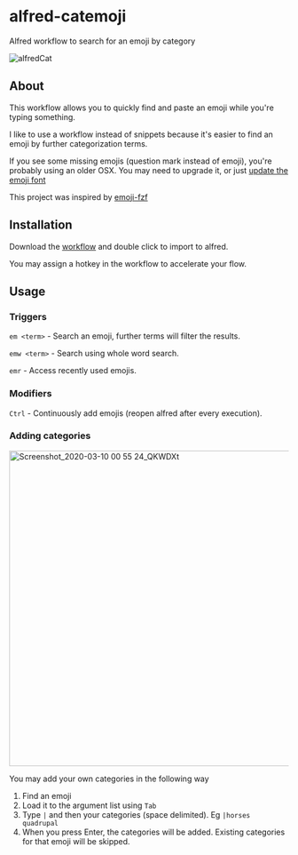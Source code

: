 # alfred-catemoji
Alfred workflow to search for an emoji by category

![alfredCat](https://user-images.githubusercontent.com/47395660/76165274-5048f480-615e-11ea-9e83-d133f4e96e72.gif)

## About
This workflow allows you to quickly find and paste an emoji while you're typing something.

I like to use a workflow instead of snippets because it's easier to find an emoji by further categorization terms.

If you see some missing emojis (question mark instead of emoji), you're probably using an older OSX. You may need to upgrade it, or just [update the emoji font](https://github.com/joypixels/emojione/tree/master/extras/fonts)

This project was inspired by [emoji-fzf](https://github.com/mvertescher/emoji-fzf)

## Installation
Download the [workflow](https://raw.githubusercontent.com/avielsh/alfred-catemoji-workflow/master/alfred-catemoji.alfredworkflow) and double
click to import to alfred.

You may assign a hotkey in the workflow to accelerate your flow.

## Usage
### Triggers
`em <term>` - Search an emoji, further terms will filter the results.

`emw <term>` - Search using whole word search.

`emr` - Access recently used emojis.

### Modifiers
`Ctrl` - Continuously add emojis (reopen alfred after every execution).

### Adding categories

<img width="568" alt="Screenshot_2020-03-10 00 55 24_QKWDXt" src="https://user-images.githubusercontent.com/47395660/76264783-65f81000-626b-11ea-97ec-66374939742a.png">

You may add your own categories in the following way

1. Find an emoji
2. Load it to the argument list using `Tab`
3. Type `|` and then your categories (space delimited). Eg `|horses quadrupal`
4. When you press Enter, the categories will be added. Existing categories for that emoji will be skipped.
